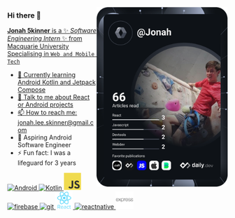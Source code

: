 <img align="right" src="https://github.com/J5kinner/J5kinner/blob/main/devcard.svg" width="300" alt="Jonah Skinner's Dev Card"/></a>
### Hi there 👋 <a href="https://app.daily.dev/DailyDevTips">
**Jonah 5kinner** is a ✨ _Software Engineering Intern_ ✨ from Macquarie University Specialising in `Web and Mobile Tech`

- 🌱 Currently learning Android Kotlin and Jetpack Compose
- 💬 Talk to me about React or Android projects
- 📫 How to reach me: jonah.lee.skinner@gmail.com
- 🎯 Aspiring Android Software Engineer
- ⚡ Fun fact: I was a lifeguard for 3 years

<p align="left">
    <a href="https://developer.android.com/courses" target="_blank"> <img
            src="https://developer.android.com/static/images/logos/android.svg" alt="Android" width="40" height="40" />
    </a>
    <a href="https://kotlinlang.org/" target="_blank"> <img
            src="https://brandslogos.com/wp-content/uploads/images/large/kotlin-logo.png" alt="Kotlin" width="40"
            height="40" /> </a>
    <a href="https://developer.mozilla.org/en-US/docs/Web/JavaScript" target="_blank"> <img
            src="https://raw.githubusercontent.com/devicons/devicon/master/icons/javascript/javascript-original.svg"
            alt="javascript" width="40" height="40" /> </a>
    <a href="https://firebase.google.com/" target="_blank"> <img
            src="https://www.vectorlogo.zone/logos/firebase/firebase-icon.svg" alt="firebase" width="40" height="40" />
    </a>
    <a href="https://git-scm.com/" target="_blank"> <img
            src="https://www.vectorlogo.zone/logos/git-scm/git-scm-icon.svg" alt="git" width="40" height="40" /> </a>
    <a href="https://reactjs.org/" target="_blank"> <img
            src="https://raw.githubusercontent.com/devicons/devicon/master/icons/react/react-original-wordmark.svg"
            alt="react" width="40" height="40" /> </a>
    <a href="https://reactnative.dev/" target="_blank"> <img src="https://reactnative.dev/img/header_logo.svg"
            alt="reactnative" width="40" height="40" /> <a href="https://expressjs.com" target="_blank"> <img
                src="https://raw.githubusercontent.com/devicons/devicon/master/icons/express/express-original-wordmark.svg"
                alt="express" width="40" height="40" /> </a>
</p>
<!-- 
[![Jonah's GitHub stats](https://github-readme-stats.vercel.app/api?username=j5kinner&show_icons=true)](https://github.com/j5kinner)
 -->
